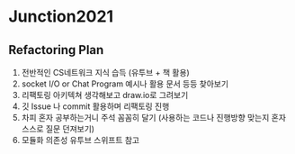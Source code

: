 # Junction2021

## Refactoring Plan
1. 전반적인 CS네트워크 지식 습득 (유투브 + 책 활용)
2. socket I/O or Chat Program 예시나 활용 문서 등등 찾아보기 
3. 리팩토링 아키텍쳐 생각해보고 draw.io로 그려보기 
4. 깃 Issue 나 commit 활용하며 리팩토링 진행 
5. 차피 혼자 공부하는거니 주석 꼼꼼히 달기 (사용하는 코드나 진행방향 맞는지 혼자 스스로 질문 던져보기)
6. 모듈화 의존성 유투브 스위프트 참고 
